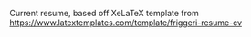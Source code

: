 Current resume, based off XeLaTeX template from https://www.latextemplates.com/template/friggeri-resume-cv
